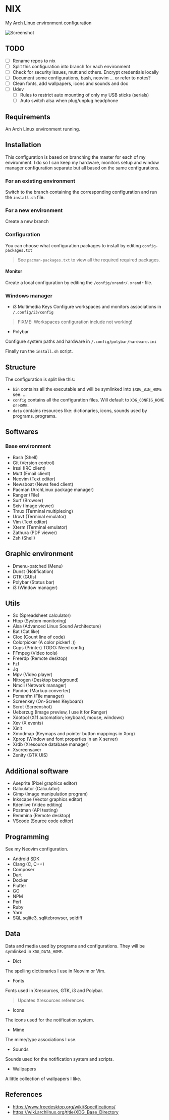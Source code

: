 # NIX

My [Arch Linux](https://archlinux.org/) environment configuration

![Screenshot](./.readme/screenshot_08-04-21-17:35:54.png)

## TODO

- [ ] Rename repos to nix
- [ ] Split this configuration into branch for each environment
- [ ] Check for security issues, mutt and others. Encrypt credentials locally
- [ ] Document some configurations, bash, neovim ... or refer to notes?
- [ ] Clean fonts, add wallpapers, icons and sounds and doc
- [ ] Udev
  - [ ] Rules to restrict auto mounting of only my USB sticks (serials)
  - [ ] Auto switch alsa when plug/unplug headphone

## Requirements

An Arch Linux environment running.

## Installation

This configuration is based on branching the master for each of my environment. I do so I can keep my hardware, monitors setup and window manager configuration separate but all based on the same configurations.

### For an existing environment

Switch to the branch containing the corresponding configuration and run the `install.sh` file.

### For a new environment

Create a new branch

### Configuration

You can choose what configuration packages to install by editing `config-packages.txt`
> See `pacman-packages.txt` to view all the required required packages.

#### Monitor

Create a local configuration by editing the `/config/xrandr/.xrandr` file.

### Windows manager

- i3
 Multimedia Keys
 Configure workspaces and monitors associations in `/.config/i3/config`
 > FIXME: Workspaces configuration include not working!

- Polybar
 
 Configure system paths and hardware in `/.config/polybar/hardware.ini`

Finally run the `install.sh` script.

## Structure

The configuration is split like this:

- `bin` contains all the executable and will be symlinked into `$XDG_BIN_HOME`
 see: ...
- `config` contains all the configuration files. Will default to
 `XDG_CONFIG_HOME` or `HOME`.
- `data` contains resources like: dictionaries, icons, sounds used by programs.
 programs.

## Softwares

### Base environment

- Bash (Shell)
- Git (Version control)
- Irssi (IRC client)
- Mutt (Email client)
- Neovim (Text editor)
- Newsboat (News feed client)
- Pacman (ArchLinux package manager)
- Ranger (File)
- Surf (Browser)
- Sxiv (Image viewer)
- Tmux (Terminal multiplexing)
- Urxvt (Terminal emulator)
- Vim (Text editor)
- Xterm (Terminal emulator)
- Zathura (PDF viewer)
- Zsh (Shell)

## Graphic environment

- Dmenu-patched (Menu)
- Dunst (Notification)
- GTK (GUIs)
- Polybar (Status bar)
- i3 (Window manager)

## Utils

- Sc (Spreadsheet calculator)
- Htop (System monitoring)
- Alsa (Advanced Linux Sound Architecture)
- Bat (Cat like)
- Cloc (Count line of code)
- Colorpicker (A color picker! :))
- Cups (Printer) TODO: Need config
- FFmpeg (Video tools)
- Freerdp (Remote desktop)
- Fzf
- Jq
- Mpv (Video player)
- Nitrogen (Desktop background)
- Nmcli (Network manager)
- Pandoc (Markup converter)
- Pcmanfm (File manager)
- Screenkey (On-Screen Keyboard)
- Scrot (Screenshot)
- Ueberzug (Image preview, I use it for Ranger)
- Xdotool (X11 automation; keyboard, mouse, windows)
- Xev (X events)
- Xinit
- Xmodmap (Keymaps and pointer button mappings in Xorg)
- Xprop (Window and font properties in an X server)
- Xrdb (Xresource database manager)
- Xscreensaver
- Zenity (GTK UIS)

## Additional software

- Aseprite (Pixel graphics editor)
- Galculator (Calculator)
- Gimp (Image manipulation program)
- Inkscape (Vector graphics editor)
- Kdenlive (Video editing)
- Postman (API testing)
- Remmina (Remote desktop)
- VScode (Source code editor)

## Programming

See my Neovim configuration.

- Android SDK
- Clang (C, C++)
- Composer
- Dart
- Docker
- Flutter
- GO
- NPM
- Perl
- Ruby
- Yarn
- SQL sqlite3, sqlitebrowser, sqldiff

## Data

Data and media used by programs and configurations. They will be symlinked in `XDG_DATA_HOME`.

- Dict

 The spelling dictionaries I use in Neovim or Vim.

- Fonts

 Fonts used in Xresources, GTK, i3 and Polybar.

 > Updates Xresources references

- Icons

 The icons used for the notification system.

- Mime

 The mime/type associations I use.

- Sounds

 Sounds used for the notification system and scripts.

- Wallpapers

 A little collection of wallpapers I like.

## References

- <https://www.freedesktop.org/wiki/Specifications/>
- <https://wiki.archlinux.org/title/XDG_Base_Directory>
